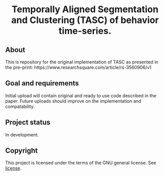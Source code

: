 <h1 align="center">Temporally Aligned Segmentation and Clustering (TASC) of behavior time-series.</h1>

<h2>About</h2>
This is repository for the original implementation of TASC as presented in the pre-print:
https://www.researchsquare.com/article/rs-3560906/v1

<h2>Goal and requirements</h2>
Initial upload will contain original and ready to use code described in the paper. 
Future uploads should improve on the implementation and compatability.

<h2>Project status</h2>
In development.

<h2>Copyright</h2>
This project is licensed under the terms of the GNU general license. See <a href="LICENSE.md">license</a>.
